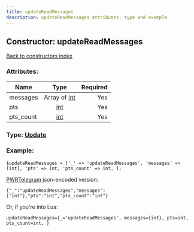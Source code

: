 ```yaml
---
title: updateReadMessages
description: updateReadMessages attributes, type and example
---
```

## Constructor: updateReadMessages  
[Back to constructors index](index.md)



### Attributes:

| Name     |    Type       | Required |
|----------|:-------------:|---------:|
|messages|Array of [int](../types/int.md) | Yes|
|pts|[int](../types/int.md) | Yes|
|pts\_count|[int](../types/int.md) | Yes|



### Type: [Update](../types/Update.md)


### Example:

```
$updateReadMessages = ['_' => 'updateReadMessages', 'messages' => [int], 'pts' => int, 'pts_count' => int, ];
```  

[PWRTelegram](https://pwrtelegram.xyz) json-encoded version:

```
{"_":"updateReadMessages","messages":["int"],"pts":"int","pts_count":"int"}
```


Or, if you're into Lua:  


```
updateReadMessages={_='updateReadMessages', messages={int}, pts=int, pts_count=int, }

```


